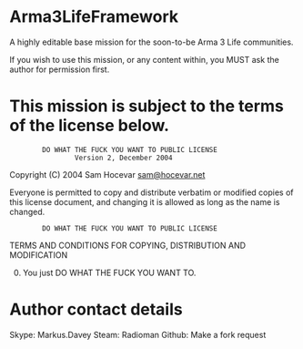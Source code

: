 Arma3LifeFramework
==================

A highly editable base mission for the soon-to-be Arma 3 Life communities.

If you wish to use this mission, or any content within, you MUST ask the author for permission first.

This mission is subject to the terms of the license below.
==========================================================
            DO WHAT THE FUCK YOU WANT TO PUBLIC LICENSE
                    Version 2, December 2004

 Copyright (C) 2004 Sam Hocevar <sam@hocevar.net>

 Everyone is permitted to copy and distribute verbatim or modified
 copies of this license document, and changing it is allowed as long
 as the name is changed.

            DO WHAT THE FUCK YOU WANT TO PUBLIC LICENSE
   TERMS AND CONDITIONS FOR COPYING, DISTRIBUTION AND MODIFICATION

  0. You just DO WHAT THE FUCK YOU WANT TO.

Author contact details
======================
Skype: Markus.Davey
Steam: Radioman
Github: Make a fork request
